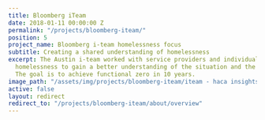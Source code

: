 ```yaml
---
title: Bloomberg iTeam
date: 2018-01-11 00:00:00 Z
permalink: "/projects/bloomberg-iteam/"
position: 5
project_name: Bloomberg i-team homelessness focus
subtitle: Creating a shared understanding of homelessness
excerpt: The Austin i-team worked with service providers and individuals experiencing
  homelessness to gain a better understanding of the situation and the people involved.
  The goal is to achieve functional zero in 10 years.
image_path: "/assets/img/projects/bloomberg-iteam/iteam - haca insights.JPG"
active: false
layout: redirect
redirect_to: "/projects/bloomberg-iteam/about/overview"
---
```



